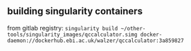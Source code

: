 ## building singularity containers
from gitlab registry: `singularity build ~/other-tools/singularity_images/qccalculator.simg docker-daemon://dockerhub.ebi.ac.uk/walzer/qccalculator:3a859827`